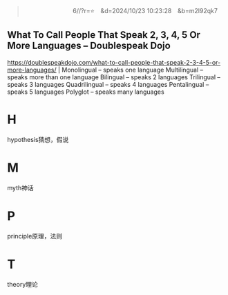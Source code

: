 
>　　　　　　　　6//?r=⭐　&d=2024/10/23 10:23:28　&b=m2l92qk7
## What To Call People That Speak 2, 3, 4, 5 Or More Languages – Doublespeak Dojo
https://doublespeakdojo.com/what-to-call-people-that-speak-2-3-4-5-or-more-languages/
|
Monolingual – speaks one language
Multilingual – speaks more than one language
Bilingual – speaks 2 languages
Trilingual – speaks 3 languages
Quadrilingual – speaks 4 languages
Pentalingual – speaks 5 languages
Polyglot – speaks many languages

# H
hypothesis猜想，假说

# M
myth神话

# P
principle原理，法则

# T
theory理论